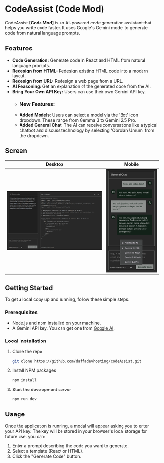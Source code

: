 
# CodeAssist (Code Mod)

CodeAssist **[Code Mod]** is an AI-powered code generation assistant that helps you write code faster. It uses Google's Gemini model to generate code from natural language prompts.

## Features

- **Code Generation:** Generate code in React and HTML from natural language prompts.
- **Redesign from HTML:** Redesign existing HTML code into a modern layout.
- **Redesign from URL:** Redesign a web page from a URL.
- **AI Reasoning:** Get an explanation of the generated code from the AI.
- **Bring Your Own API Key:** Users can use their own Gemini API key.
   * ### New Features:
   * **Added Models**: Users can select a model via the 'Bot' icon dropdown. These range from Gemma 3 to Gemini 2.5 Pro.
   * **Added General Chat**: The AI can receive conversations like a typical chatbot and discuss technology by selecting 'Obrolan Umum' from the dropdown.

## Screen

| Desktop | Mobile |
|-----------------|------------|
| ![screenshot](/localhost_8500.png) | ![screenshot](/GalaxyS8+.png) |



## Getting Started

To get a local copy up and running, follow these simple steps.

### Prerequisites

- Node.js and npm installed on your machine.
- A Gemini API key. You can get one from [Google AI](https://aistudio.google.com/apikey).

### Local Installation

1. Clone the repo
   ```sh
   git clone https://github.com/daffadevhosting/codeAssist.git
   ```
2. Install NPM packages
   ```sh
   npm install
   ```
3. Start the development server
    ```sh
    npm run dev
    ```

## Usage

Once the application is running, a modal will appear asking you to enter your API key. The key will be stored in your browser's local storage for future use. you can:

1.  Enter a prompt describing the code you want to generate.
2.  Select a template (React or HTML).
3.  Click the "Generate Code" button.


